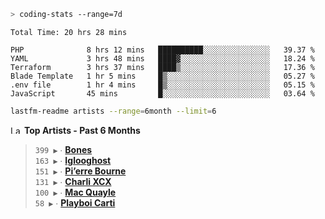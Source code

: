 ```zsh
> coding-stats --range=7d
```

<!--START_SECTION:waka-->

```text
Total Time: 20 hrs 28 mins

PHP              8 hrs 12 mins   ██████████░░░░░░░░░░░░░░░   39.37 %
YAML             3 hrs 48 mins   ████▓░░░░░░░░░░░░░░░░░░░░   18.24 %
Terraform        3 hrs 37 mins   ████▒░░░░░░░░░░░░░░░░░░░░   17.36 %
Blade Template   1 hr 5 mins     █▒░░░░░░░░░░░░░░░░░░░░░░░   05.27 %
.env file        1 hr 4 mins     █▒░░░░░░░░░░░░░░░░░░░░░░░   05.15 %
JavaScript       45 mins         █░░░░░░░░░░░░░░░░░░░░░░░░   03.64 %
```

<!--END_SECTION:waka-->

```zsh
lastfm-readme artists --range=6month --limit=6
```

<!--START_LASTFM_ARTISTS:{"period": "6month", "rows": 6}-->
<a href="https://last.fm" target="_blank"><img src="https://user-images.githubusercontent.com/17434202/215290617-e793598d-d7c9-428f-9975-156db1ba89cc.svg" alt="Last.fm Logo" width="18" height="13"/></a> **Top Artists - Past 6 Months**

> `399 ▶️` ∙ **[Bones](https://www.last.fm/music/Bones)**<br/>
> `163 ▶️` ∙ **[Iglooghost](https://www.last.fm/music/Iglooghost)**<br/>
> `151 ▶️` ∙ **[Pi’erre Bourne](https://www.last.fm/music/Pi%E2%80%99erre+Bourne)**<br/>
> `131 ▶️` ∙ **[Charli XCX](https://www.last.fm/music/Charli+XCX)**<br/>
> `100 ▶️` ∙ **[Mac Quayle](https://www.last.fm/music/Mac+Quayle)**<br/>
> `58 ▶️` ∙ **[Playboi Carti](https://www.last.fm/music/Playboi+Carti)**<br/>
<!--END_LASTFM_ARTISTS-->
